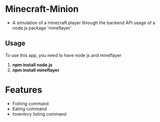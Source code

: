 # Minecraft-Minion
 - A simulation of a minecraft player through the backend API usage of a node.js package 'mineflayer'

## Usage
  To use this app, you need to have node js and mineflayer
  1. **npm install node.js**
  2. **npm install mineflayer**

# Features
  - Fishing command
  - Eating command
  - Inventory listing command
